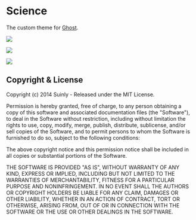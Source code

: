 # Science

The custom theme for [Ghost](http://github.com/tryghost/ghost/).

![](http://habrastorage.org/files/286/1d9/372/2861d9372b544e03b50e62430549cd62.PNG)

![](http://habrastorage.org/files/fcb/6c2/ae8/fcb6c2ae832e428790681bb200664422.PNG)

![](http://habrastorage.org/files/a32/ec1/cf1/a32ec1cf1f6d4459baf640a793c4e498.PNG)

## Copyright & License

Copyright (c) 2014 Suinly - Released under the MIT License.

Permission is hereby granted, free of charge, to any person obtaining a copy of this software and associated documentation files (the "Software"), to deal in the Software without restriction, including without limitation the rights to use, copy, modify, merge, publish, distribute, sublicense, and/or sell copies of the Software, and to permit persons to whom the Software is furnished to do so, subject to the following conditions:

The above copyright notice and this permission notice shall be included in all copies or substantial portions of the Software.

THE SOFTWARE IS PROVIDED "AS IS", WITHOUT WARRANTY OF ANY KIND, EXPRESS OR IMPLIED, INCLUDING BUT NOT LIMITED TO THE WARRANTIES OF MERCHANTABILITY, FITNESS FOR A PARTICULAR PURPOSE AND
NONINFRINGEMENT. IN NO EVENT SHALL THE AUTHORS OR COPYRIGHT HOLDERS BE LIABLE FOR ANY CLAIM, DAMAGES OR OTHER LIABILITY, WHETHER IN AN ACTION OF CONTRACT, TORT OR OTHERWISE, ARISING FROM, OUT OF OR IN CONNECTION WITH THE SOFTWARE OR THE USE OR OTHER DEALINGS IN THE SOFTWARE.
